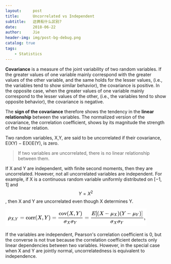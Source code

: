 ```yaml
---
layout:     post
title:      Uncorrelated vs Independent
subtitle:   这俩有什么区别?
date:       2018-06-22
author:     Jie
header-img: img/post-bg-debug.png
catalog: true
tags:
    - Statistics
---
```


**Covariance** is a measure of the joint variability of two random variables. If the greater values of one variable mainly correspond with the greater values of the other variable, and the same holds for the lesser values, (i.e., the variables tend to show similar behavior), the covariance is positive. In the opposite case, when the greater values of one variable mainly correspond to the lesser values of the other, (i.e., the variables tend to show opposite behavior), the covariance is negative. 

The **sign of the covariance** therefore shows the tendency in the **linear relationship** between the variables. The normalized version of the covariance, the correlation coefficient,  shows by its magnitude the strength of the linear relation.

 Two random variables, X,Y, are said to be uncorrelated if their covariance, E(XY) − E(X)E(Y), is zero. 
>If two variables are uncorrelated, there is no linear relationship between them.

If X and Y are independent, with finite second moments, then they are uncorrelated. However, not all uncorrelated variables are independent. For example, if X is a continuous random variable uniformly distributed on [−1, 1] and $$Y = X^2$$, then X and Y are uncorrelated even though X determines Y.

![Pearson correlation coefficient](../img/post-insert-06-22.png)

If the variables are independent, Pearson's correlation coefficient is 0, but the converse is not true because the correlation coefficient detects only linear dependencies between two variables. However, in the special case when X and Y are jointly normal, uncorrelatedness is equivalent to independence.